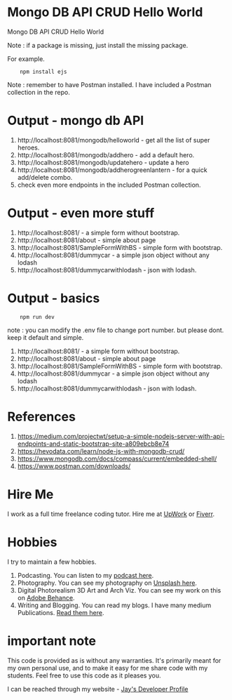# Mongo DB API CRUD Hello World

Mongo DB API CRUD Hello World

Note : if a package is missing, just install the missing package. 

For example.

```
    npm install ejs
```

Note : remember to have Postman installed. I have included a Postman collection in the repo. 

# Output - mongo db API

1. http://localhost:8081/mongodb/helloworld - get all the list of super heroes.
1. http://localhost:8081/mongodb/addhero - add a default hero.
1. http://localhost:8081/mongodb/updatehero - update a hero 
1. http://localhost:8081/mongodb/addherogreenlantern - for a quick add/delete combo. 
1. check even more endpoints in the included Postman collection. 

# Output - even more stuff

1. http://localhost:8081/ - a simple form without bootstrap. 
1. http://localhost:8081/about - simple about page
1. http://localhost:8081/SampleFormWithBS - simple form with bootstrap.
1. http://localhost:8081/dummycar - a simple json object without any lodash
1. http://localhost:8081/dummycarwithlodash - json with lodash.

# Output - basics

```
    npm run dev
```

note : you can modify the .env file to change port number. but please dont. keep it default and simple.

1. http://localhost:8081/ - a simple form without bootstrap. 
1. http://localhost:8081/about - simple about page
1. http://localhost:8081/SampleFormWithBS - simple form with bootstrap.
1. http://localhost:8081/dummycar - a simple json object without any lodash
1. http://localhost:8081/dummycarwithlodash - json with lodash.

# References

1. https://medium.com/projectwt/setup-a-simple-nodejs-server-with-api-endpoints-and-static-bootstrap-site-a809ebcb8e74
1. https://hevodata.com/learn/node-js-with-mongodb-crud/
1. https://www.mongodb.com/docs/compass/current/embedded-shell/
1. https://www.postman.com/downloads/

# Hire Me

I work as a full time freelance coding tutor. Hire me at [UpWork](https://www.upwork.com/fl/vijayasimhabr) or [Fiverr](https://www.fiverr.com/jay_codeguy). 

# Hobbies

I try to maintain a few hobbies.

1. Podcasting. You can listen to my [podcast here](https://stories.thechalakas.com/listen-to-podcast/).
1. Photography. You can see my photography on [Unsplash here](https://unsplash.com/@jay_neeruhaaku).
1. Digital Photorealism 3D Art and Arch Viz. You can see my work on this on [Adobe Behance](https://www.behance.net/vijayasimhabr).
1. Writing and Blogging. You can read my blogs. I have many medium Publications. [Read them here](https://medium.com/@vijayasimhabr).

# important note 

This code is provided as is without any warranties. It's primarily meant for my own personal use, and to make it easy for me share code with my students. Feel free to use this code as it pleases you.

I can be reached through my website - [Jay's Developer Profile](https://jay-study-nildana.github.io/developerprofile)